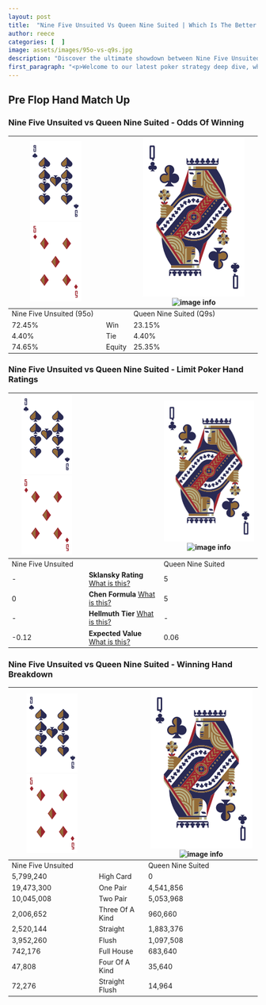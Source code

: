 ```yaml
---
layout: post
title:  "Nine Five Unsuited Vs Queen Nine Suited | Which Is The Better Hand In Poker? A Complete Guide"
author: reece
categories: [  ]
image: assets/images/95o-vs-q9s.jpg
description: "Discover the ultimate showdown between Nine Five Unsuited and Queen Nine Suited in poker! Uncover the odds, strategies, and scenarios where one hand triumphs over the other. Get ready to up your poker game with this thrilling analysis."
first_paragraph: "<p>Welcome to our latest poker strategy deep dive, where we're pitting two distinct hands against each other in a high-stakes showdown: Nine Five Unsuited vs Queen Nine Suited.</p><p>In the dynamic world of poker, every decision counts, and knowing which hand holds the upper hand is key to your success at the table.</p><p>In this article, we'll dissect these two hands, explore the scenarios where one dominates the other, and equip you with the knowledge to make strategic choices that can tip the odds in your favor.</p><p>Get ready to unravel the intriguing dynamics of these poker hands and elevate your game to new heights.</p>"
---
```




[comment]: # (sp0)

## Pre Flop Hand Match Up

<div class="table hand-ratings" markdown="1"> 



### Nine Five Unsuited vs Queen Nine Suited - Odds Of Winning


    
| ![image info](assets/images/hand1/9.png) ![image info](assets/images/hand1/5o.png) |  | ![image info](assets/images/hand2/Q.png) ![image info](assets/images/hand2/9s.png) |
| -------- | -------- | -------- |
| Nine Five Unsuited (95o) |  | Queen Nine Suited (Q9s) |
| 72.45% | Win | 23.15% |
| 4.40% | Tie | 4.40% |
| 74.65% | Equity | 25.35% |




[comment]: # (sp1)



### Nine Five Unsuited vs Queen Nine Suited - Limit Poker Hand Ratings


    
| ![image info](assets/images/hand1/9.png) ![image info](assets/images/hand1/5o.png) |  | ![image info](assets/images/hand2/Q.png) ![image info](assets/images/hand2/9s.png) |
| -------- | -------- | -------- |
| Nine Five Unsuited |  | Queen Nine Suited |
| - | **Sklansky Rating** [What is this?](/sklansky-rating-explained) | 5 |
| 0 | **Chen Formula** [What is this?](/chen-formula-explained) | 5 |
| - | **Hellmuth Tier** [What is this?](/Hellmuth-tier-explained) | - |
| -0.12 | **Expected Value** [What is this?](/expected-value-explained) | 0.06 |




[comment]: # (sp2)



### Nine Five Unsuited vs Queen Nine Suited - Winning Hand Breakdown


    
| ![image info](assets/images/hand1/9.png) ![image info](assets/images/hand1/5o.png) |  | ![image info](assets/images/hand2/Q.png) ![image info](assets/images/hand2/9s.png) |
| -------- | -------- | -------- |
| Nine Five Unsuited |  | Queen Nine Suited |
| 5,799,240 | High Card | 0 |
| 19,473,300 | One Pair | 4,541,856 |
| 10,045,008 | Two Pair | 5,053,968 |
| 2,006,652 | Three Of A Kind | 960,660 |
| 2,520,144 | Straight | 1,883,376 |
| 3,952,260 | Flush | 1,097,508 |
| 742,176 | Full House | 683,640 |
| 47,808 | Four Of A Kind | 35,640 |
| 72,276 | Straight Flush | 14,964 |




[comment]: # (sp3)



</div>

[comment]: # (sp4)



[comment]: # (sp5)

